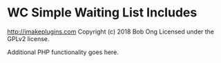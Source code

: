 # WC Simple Waiting List Includes #
http://imakeplugins.com
Copyright (c) 2018 Bob Ong
Licensed under the GPLv2 license.

Additional PHP functionality goes here.